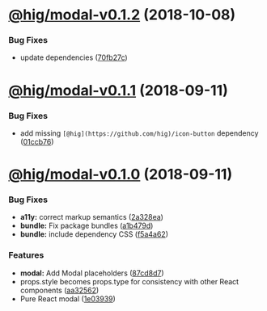 # [@hig/modal-v0.1.2](https://github.com/Autodesk/hig/compare/@hig/modal@0.1.1...@hig/modal@0.1.2) (2018-10-08)


### Bug Fixes

* update dependencies ([70fb27c](https://github.com/Autodesk/hig/commit/70fb27c))

# [@hig/modal-v0.1.1](https://github.com/Autodesk/hig/compare/@hig/modal@0.1.0...@hig/modal@0.1.1) (2018-09-11)


### Bug Fixes

* add missing `[@hig](https://github.com/hig)/icon-button` dependency ([01ccb76](https://github.com/Autodesk/hig/commit/01ccb76))

# [@hig/modal-v0.1.0](https://github.com/Autodesk/hig/compare/@hig/modal@0.0.0...@hig/modal@0.1.0) (2018-09-11)


### Bug Fixes

* **a11y:** correct markup semantics ([2a328ea](https://github.com/Autodesk/hig/commit/2a328ea))
* **bundle:** Fix package bundles ([a1b479d](https://github.com/Autodesk/hig/commit/a1b479d))
* **bundle:** include dependency CSS ([f5a4a62](https://github.com/Autodesk/hig/commit/f5a4a62))


### Features

* **modal:** Add Modal placeholders ([87cd8d7](https://github.com/Autodesk/hig/commit/87cd8d7))
* props.style becomes props.type for consistency with other React components ([aa32562](https://github.com/Autodesk/hig/commit/aa32562))
* Pure React modal ([1e03939](https://github.com/Autodesk/hig/commit/1e03939))
